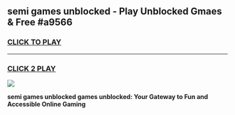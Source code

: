 
## semi games unblocked - Play Unblocked Gmaes & Free #a9566
<h3>
<a href="https://news.freeplayer.one?title=semi_games_unblocked&ref=03M">CLICK TO PLAY</a></h3>
<hr>

<h3>
<a href="https://news.freeplayer.one?title=semi_games_unblocked&ref=03M">CLICK 2 PLAY</a>
  
</h3>

<a href="https://news.freeplayer.one?title=semi_games_unblocked&ref=03M"><img src="https://clearcache.store/games.png"></a>


**semi games unblocked games unblocked: Your Gateway to Fun and Accessible Online Gaming**
